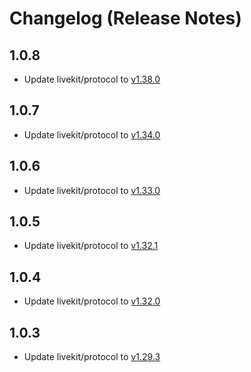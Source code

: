 # Changelog (Release Notes)

## 1.0.8

- Update livekit/protocol to [v1.38.0](https://github.com/livekit/protocol/releases/tag/%40livekit%2Fprotocol%401.38.0)

## 1.0.7

- Update livekit/protocol to [v1.34.0](https://github.com/livekit/protocol/releases/tag/%40livekit%2Fprotocol%401.34.0)

## 1.0.6

- Update livekit/protocol to [v1.33.0](https://github.com/livekit/protocol/releases/tag/%40livekit%2Fprotocol%401.33.0)

## 1.0.5

- Update livekit/protocol to [v1.32.1](https://github.com/livekit/protocol/releases/tag/%40livekit%2Fprotocol%401.32.1)

## 1.0.4

- Update livekit/protocol to [v1.32.0](https://github.com/livekit/protocol/releases/tag/%40livekit%2Fprotocol%401.32.0)

## 1.0.3

- Update livekit/protocol to [v1.29.3](https://github.com/livekit/protocol/releases/tag/%40livekit%2Fprotocol%401.29.3)
